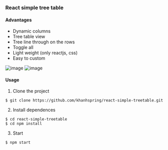 ### React simple tree table

#### Advantages
- Dynamic columns
- Tree table view
- Tree line through on the rows
- Toggle all
- Light weight (only reactjs, css)
- Easy to custom

![image](https://drive.google.com/uc?export=view&id=1JvrHaXrX8g7LZmM3Jo3Dvh5E5m3rvWiU)
![image](https://drive.google.com/uc?export=view&id=169vM2iYHXLThZqaER0u5DOZ1sDKi-HAk)

#### Usage

1. Clone the project
```
$ git clone https://github.com/khanhspring/react-simple-treetable.git
```

2. Install dependences
```
$ cd react-simple-treetable
$ cd npm install
```

3. Start
```
$ npm start
```
